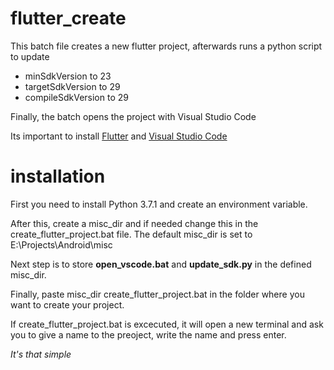 # flutter_create

This batch file creates a new flutter project, afterwards runs a python script to update 
- minSdkVersion to 23 
- targetSdkVersion to 29
- compileSdkVersion to 29

Finally, the batch opens the project with Visual Studio Code

Its important to install [Flutter](https://flutter.dev/docs/get-started/install) and [Visual Studio Code](https://code.visualstudio.com/download)

# installation

First you need to install Python 3.7.1 and create an 
environment variable.

After this, create a misc_dir and if needed change this in the create_flutter_project.bat file. The default misc_dir is set to E:\Projects\Android\misc

Next step is to store **open_vscode.bat** and **update_sdk.py** in the defined misc_dir.

Finally, paste misc_dir create_flutter_project.bat in the folder where you want to create your project.

If create_flutter_project.bat is excecuted, it will open a new terminal and ask you to give a name to the preoject, write the name and press enter.

*It's that simple*
